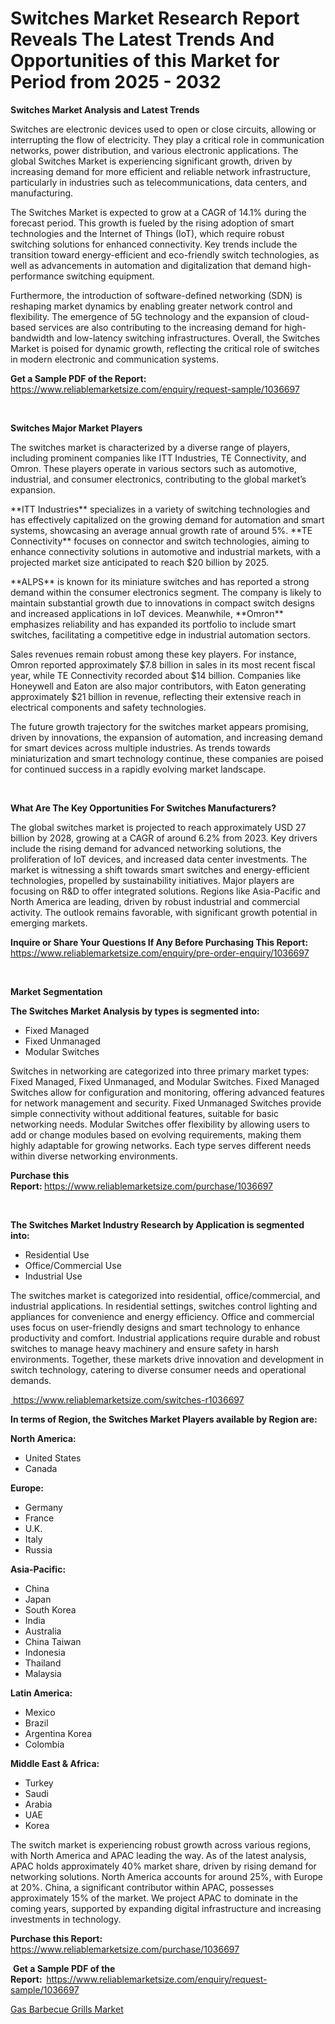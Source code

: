 <p><h1>Switches Market Research Report Reveals The Latest Trends And Opportunities of this Market for Period from 2025 - 2032</h1></p><p><strong>Switches Market Analysis and Latest Trends</strong></p>
<p><p>Switches are electronic devices used to open or close circuits, allowing or interrupting the flow of electricity. They play a critical role in communication networks, power distribution, and various electronic applications. The global Switches Market is experiencing significant growth, driven by increasing demand for more efficient and reliable network infrastructure, particularly in industries such as telecommunications, data centers, and manufacturing.</p><p>The Switches Market is expected to grow at a CAGR of 14.1% during the forecast period. This growth is fueled by the rising adoption of smart technologies and the Internet of Things (IoT), which require robust switching solutions for enhanced connectivity. Key trends include the transition toward energy-efficient and eco-friendly switch technologies, as well as advancements in automation and digitalization that demand high-performance switching equipment.</p><p>Furthermore, the introduction of software-defined networking (SDN) is reshaping market dynamics by enabling greater network control and flexibility. The emergence of 5G technology and the expansion of cloud-based services are also contributing to the increasing demand for high-bandwidth and low-latency switching infrastructures. Overall, the Switches Market is poised for dynamic growth, reflecting the critical role of switches in modern electronic and communication systems.</p></p>
<p><strong>Get a Sample PDF of the Report:&nbsp;</strong> <a href="https://www.reliablemarketsize.com/enquiry/request-sample/1036697?utm_campaign=1197&utm_medium=2&utm_source=Github&utm_content=ia&utm_term=21022025&utm_id=switches">https://www.reliablemarketsize.com/enquiry/request-sample/1036697</a></p>
<p>&nbsp;</p>
<p><strong>Switches Major Market Players</strong></p>
<p><p>The switches market is characterized by a diverse range of players, including prominent companies like ITT Industries, TE Connectivity, and Omron. These players operate in various sectors such as automotive, industrial, and consumer electronics, contributing to the global market’s expansion.</p><p>**ITT Industries** specializes in a variety of switching technologies and has effectively capitalized on the growing demand for automation and smart systems, showcasing an average annual growth rate of around 5%. **TE Connectivity** focuses on connector and switch technologies, aiming to enhance connectivity solutions in automotive and industrial markets, with a projected market size anticipated to reach $20 billion by 2025.</p><p>**ALPS** is known for its miniature switches and has reported a strong demand within the consumer electronics segment. The company is likely to maintain substantial growth due to innovations in compact switch designs and increased applications in IoT devices. Meanwhile, **Omron** emphasizes reliability and has expanded its portfolio to include smart switches, facilitating a competitive edge in industrial automation sectors.</p><p>Sales revenues remain robust among these key players. For instance, Omron reported approximately $7.8 billion in sales in its most recent fiscal year, while TE Connectivity recorded about $14 billion. Companies like Honeywell and Eaton are also major contributors, with Eaton generating approximately $21 billion in revenue, reflecting their extensive reach in electrical components and safety technologies.</p><p>The future growth trajectory for the switches market appears promising, driven by innovations, the expansion of automation, and increasing demand for smart devices across multiple industries. As trends towards miniaturization and smart technology continue, these companies are poised for continued success in a rapidly evolving market landscape.</p></p>
<p>&nbsp;</p>
<p><strong>What Are The Key Opportunities For Switches Manufacturers?</strong></p>
<p><p>The global switches market is projected to reach approximately USD 27 billion by 2028, growing at a CAGR of around 6.2% from 2023. Key drivers include the rising demand for advanced networking solutions, the proliferation of IoT devices, and increased data center investments. The market is witnessing a shift towards smart switches and energy-efficient technologies, propelled by sustainability initiatives. Major players are focusing on R&D to offer integrated solutions. Regions like Asia-Pacific and North America are leading, driven by robust industrial and commercial activity. The outlook remains favorable, with significant growth potential in emerging markets.</p></p>
<p><strong>Inquire or Share Your Questions If Any Before Purchasing This Report:</strong> <a href="https://www.reliablemarketsize.com/enquiry/pre-order-enquiry/1036697?utm_campaign=1197&utm_medium=2&utm_source=Github&utm_content=ia&utm_term=21022025&utm_id=switches">https://www.reliablemarketsize.com/enquiry/pre-order-enquiry/1036697</a></p>
<p>&nbsp;</p>
<p><strong>Market Segmentation</strong></p>
<p><strong>The Switches Market Analysis by types is segmented into:</strong></p>
<p><ul><li>Fixed Managed</li><li>Fixed Unmanaged</li><li>Modular Switches</li></ul></p>
<p><p>Switches in networking are categorized into three primary market types: Fixed Managed, Fixed Unmanaged, and Modular Switches. Fixed Managed Switches allow for configuration and monitoring, offering advanced features for network management and security. Fixed Unmanaged Switches provide simple connectivity without additional features, suitable for basic networking needs. Modular Switches offer flexibility by allowing users to add or change modules based on evolving requirements, making them highly adaptable for growing networks. Each type serves different needs within diverse networking environments.</p></p>
<p><strong>Purchase this Report:&nbsp;</strong><a href="https://www.reliablemarketsize.com/purchase/1036697?utm_campaign=1197&utm_medium=2&utm_source=Github&utm_content=ia&utm_term=21022025&utm_id=switches">https://www.reliablemarketsize.com/purchase/1036697</a></p>
<p>&nbsp;</p>
<p><strong>The Switches Market Industry Research by Application is segmented into:</strong></p>
<p><ul><li>Residential Use</li><li>Office/Commercial Use</li><li>Industrial Use</li></ul></p>
<p><p>The switches market is categorized into residential, office/commercial, and industrial applications. In residential settings, switches control lighting and appliances for convenience and energy efficiency. Office and commercial uses focus on user-friendly designs and smart technology to enhance productivity and comfort. Industrial applications require durable and robust switches to manage heavy machinery and ensure safety in harsh environments. Together, these markets drive innovation and development in switch technology, catering to diverse consumer needs and operational demands.</p></p>
<p><a href="https://www.reliablemarketsize.com/switches-r1036697?utm_campaign=1197&utm_medium=2&utm_source=Github&utm_content=ia&utm_term=21022025&utm_id=switches">&nbsp;https://www.reliablemarketsize.com/switches-r1036697</a></p>
<p><strong>In terms of Region, the Switches Market Players available by Region are:</strong></p>
<p>
    <p> <strong> North America: </strong>
        <ul>
            <li>United States</li>
            <li>Canada</li>
        </ul>
        </p> 
    <p> <strong> Europe: </strong>
        <ul>
            <li>Germany</li>
            <li>France</li>
            <li>U.K.</li>
            <li>Italy</li>
            <li>Russia</li>
        </ul>
        </p> 
    <p> <strong> Asia-Pacific: </strong>
        <ul>
            <li>China</li>
            <li>Japan</li>
            <li>South Korea</li>
            <li>India</li>
            <li>Australia</li>
            <li>China Taiwan</li>
            <li>Indonesia</li>
            <li>Thailand</li>
            <li>Malaysia</li>
        </ul>
        </p> 
    <p> <strong> Latin America: </strong>
        <ul>
            <li>Mexico</li>
            <li>Brazil</li>
            <li>Argentina Korea</li>
            <li>Colombia</li>
        </ul>
        </p> 
    <p> <strong> Middle East & Africa: </strong>
        <ul>
            <li>Turkey</li>
            <li>Saudi</li>
            <li>Arabia</li>
            <li>UAE</li>
            <li>Korea</li>
        </ul>
    </p>
    </p>
<p><p>The switch market is experiencing robust growth across various regions, with North America and APAC leading the way. As of the latest analysis, APAC holds approximately 40% market share, driven by rising demand for networking solutions. North America accounts for around 25%, with Europe at 20%. China, a significant contributor within APAC, possesses approximately 15% of the market. We project APAC to dominate in the coming years, supported by expanding digital infrastructure and increasing investments in technology.</p></p>
<p><strong>Purchase this Report: </strong><a href="https://www.reliablemarketsize.com/purchase/1036697?utm_campaign=1197&utm_medium=2&utm_source=Github&utm_content=ia&utm_term=21022025&utm_id=switches">https://www.reliablemarketsize.com/purchase/1036697</a></p>
<p>&nbsp;<strong>Get a Sample PDF of the Report:&nbsp;&nbsp;</strong><a href="https://www.reliablemarketsize.com/enquiry/request-sample/1036697?utm_campaign=1197&utm_medium=2&utm_source=Github&utm_content=ia&utm_term=21022025&utm_id=switches">https://www.reliablemarketsize.com/enquiry/request-sample/1036697</a></p>
<p><strong></strong></p>
<p><p><a href="https://github.com/globismark/Market-Research-Report-List-6/blob/main/gas-barbecue-grills-market.md?utm_campaign=1197&utm_medium=2&utm_source=Github&utm_content=ia&utm_term=21022025&utm_id=switches">Gas Barbecue Grills Market</a></p></p>